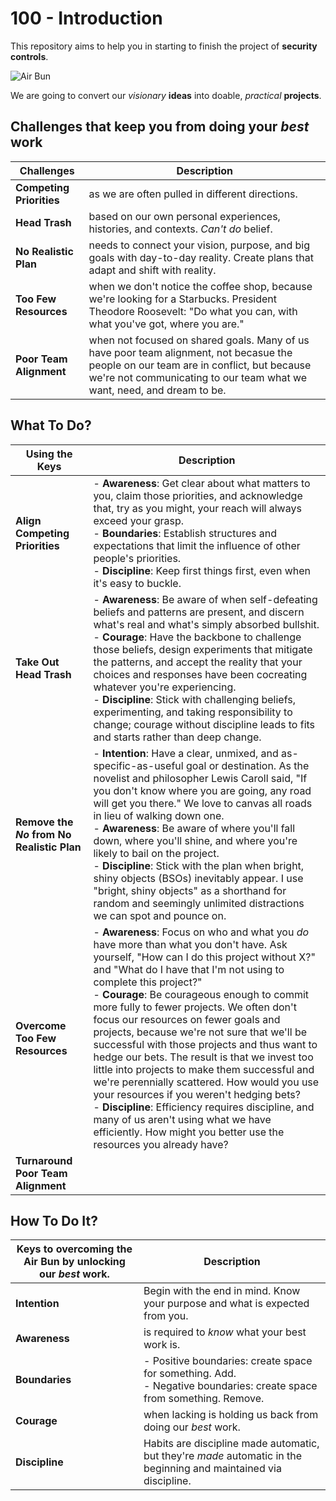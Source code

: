 # 100 - Introduction

This repository aims to help you in starting to finish the project of **security controls**.

![Air Bun](https://github.com/vanHeemstraSystems/start-finishing-security-controls/assets/1499433/9fbc06f6-2515-4bf2-87f2-f9d2d077d740)

We are going to convert our *visionary* **ideas** into doable, *practical* **projects**.

## Challenges that keep you from doing your *best* work

| Challenges | Description |
| --- | --- |
| **Competing Priorities** | as we are often pulled in different directions. |
| **Head Trash** | based on our own personal experiences, histories, and contexts. *Can't do* belief. |
| **No Realistic Plan** | needs to connect your vision, purpose, and big goals with day-to-day reality. Create plans that adapt and shift with reality. |
| **Too Few Resources** | when we don't notice the coffee shop, because we're looking for a Starbucks. President Theodore Roosevelt: "Do what you can, with what you've got, where you are." |
| **Poor Team Alignment** | when not focused on shared goals. Many of us have poor team alignment, not becasue the people on our team are in conflict, but because we're not communicating to our team what we want, need, and dream to be. |  

## What To Do?

| Using the Keys | Description |
| --- | --- |
| **Align Competing Priorities**| - **Awareness**: Get clear about what matters to you, claim those priorities, and acknowledge that, try as you might, your reach will always exceed your grasp.<br> - **Boundaries**: Establish structures and expectations that limit the influence of other people's priorities. <br> - **Discipline**: Keep first things first, even when it's easy to buckle. |
| **Take Out Head Trash**| - **Awareness**: Be aware of when self-defeating beliefs and patterns are present, and discern what's real and what's simply absorbed bullshit. <br> - **Courage**: Have the backbone to challenge those beliefs, design experiments that mitigate the patterns, and accept the reality that your choices and responses have been cocreating whatever you're experiencing. <br> - **Discipline**: Stick with challenging beliefs, experimenting, and taking responsibility to change; courage without discipline leads to fits and starts rather than deep change.|
| **Remove the *No* from No Realistic Plan**| - **Intention**: Have a clear, unmixed, and as-specific-as-useful goal or destination. As the novelist and philosopher Lewis Caroll said, "If you don't know where you are going, any road will get you there." We love to canvas all roads in lieu of walking down one. <br> - **Awareness**: Be aware of where you'll fall down, where you'll shine, and where you're likely to bail on the project. <br> - **Discipline**: Stick with the plan when bright, shiny objects (BSOs) inevitably appear. I use "bright, shiny objects" as a shorthand for random and seemingly unlimited distractions we can spot and pounce on. |
| **Overcome Too Few Resources**| - **Awareness**: Focus on who and what you *do* have more than what you don't have. Ask yourself, "How can I do this project without X?" and "What do I have that I'm not using to complete this project?" <br> - **Courage**: Be courageous enough to commit more fully to fewer projects. We often don't focus our resources on fewer goals and projects, because we're not sure that we'll be successful with those projects and thus want to hedge our bets. The result is that we invest too little into projects to make them successful and we're perennially scattered. How would you use your resources if you weren't hedging bets? <br> - **Discipline**: Efficiency requires discipline, and many of us aren't using what we have efficiently. How might you better use the resources you already have?|
| **Turnaround Poor Team Alignment**| |

## How To Do It?

| Keys to overcoming the Air Bun by unlocking our *best* work. | Description |
| --- | --- |
| **Intention** | Begin with the end in mind. Know your purpose and what is expected from you. |
| **Awareness** | is required to *know* what your best work is. |
| **Boundaries** | - Positive boundaries: create space for something. Add.<br> - Negative boundaries: create space from something. Remove. |
| **Courage** | when lacking is holding us back from doing our *best* work. |
| **Discipline** | Habits are discipline made automatic, but they're *made* automatic in the beginning and maintained via discipline. |

